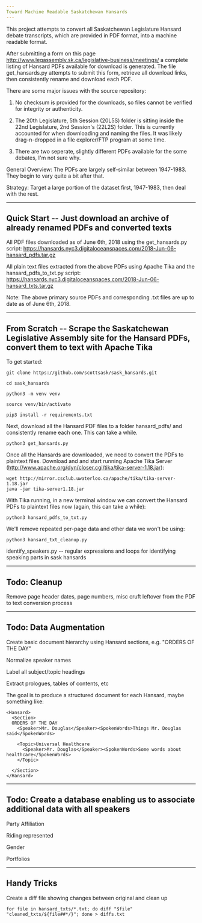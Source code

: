 ```yaml
---
Toward Machine Readable Saskatchewan Hansards
---
```


This project attempts to convert all Saskatchewan Legislature Hansard debate transcripts, which are provided in PDF format, into a machine readable format.

After submitting a form on this page http://www.legassembly.sk.ca/legislative-business/meetings/ a complete listing of Hansard PDFs available for download is generated.  The file get_hansards.py attempts to submit this form, retrieve all download links, then consistently rename and download each PDF.

There are some major issues with the source repository:

1)  No checksum is provided for the downloads, so files cannot be verified for integrity or authenticity.

2)  The 20th Legislature, 5th Session (20L5S) folder is sitting inside the 22nd Legislature, 2nd Session's (22L2S) folder.  This is currently accounted for when downloading and naming the files.  It was likely drag-n-dropped in a file explorer/FTP program at some time.

3)  There are two seperate, slightly different PDFs available for the some debates, I'm not sure why.

General Overview:
The PDFs are largely self-similar between 1947-1983.  They begin to vary quite a bit after that.

Strategy:
Target a large portion of the dataset first, 1947-1983, then deal with the rest.

---
Quick Start -- Just download an archive of already renamed PDFs and converted texts
---
All PDF files downloaded as of June 6th, 2018 using the get_hansards.py script:
https://hansards.nyc3.digitaloceanspaces.com/2018-Jun-06-hansard_pdfs.tar.gz

All plain text files extracted from the above PDFs using Apache Tika and the hansard_pdfs_to_txt.py script:
https://hansards.nyc3.digitaloceanspaces.com/2018-Jun-06-hansard_txts.tar.gz


Note:  The above primary source PDFs and corresponding .txt files are up to date as of June 6th, 2018.


---
From Scratch -- Scrape the Saskatchewan Legislative Assembly site for the Hansard PDFs, convert them to text with Apache Tika
---
To get started:
```
git clone https://github.com/scottsask/sask_hansards.git

cd sask_hansards

python3 -m venv venv

source venv/bin/activate

pip3 install -r requirements.txt

```

Next, download all the Hansard PDF files to a folder hansard_pdfs/ and consistently rename each one.  This can take a while.
```
python3 get_hansards.py
```

Once all the Hansards are downloaded, we need to convert the PDFs to plaintext files.
Download and and start running Apache Tika Server (http://www.apache.org/dyn/closer.cgi/tika/tika-server-1.18.jar):
```
wget http://mirror.csclub.uwaterloo.ca/apache/tika/tika-server-1.18.jar
java -jar tika-server1.18.jar
```

With Tika running, in a new terminal window we can convert the Hansard PDFs to plaintext files now (again, this can take a while):
```
python3 hansard_pdfs_to_txt.py
```

We'll remove repeated per-page data and other data we won't be using:
```
python3 hansard_txt_cleanup.py
```


identify_speakers.py -- regular expressions and loops for identifying speaking parts in sask hansards

---
Todo: Cleanup
---
Remove page header dates, page numbers, misc cruft leftover from the PDF to text conversion process

---
Todo: Data Augmentation
---
Create basic document hierarchy using Hansard sections, e.g. "ORDERS OF THE DAY"

Normalize speaker names

Label all subject/topic headings

Extract prologues, tables of contents, etc

The goal is to produce a structured document for each Hansard, maybe something like:
```
<Hansard>
  <Section>
  ORDERS OF THE DAY
    <Speaker>Mr. Douglas</Speaker><SpokenWords>Things Mr. Douglas said</SpokenWords>

    <Topic>Universal Healthcare
      <Speaker>Mr. Douglas</Speaker><SpokenWords>Some words about healthcare</SpokenWords>
    </Topic>

  </Section>
</Hansard>
```
    
  


---
Todo: Create a database enabling us to associate additional data with all speakers
---
Party Affiliation

Riding represented

Gender

Portfolios


---
Handy Tricks
---
Create a diff file showing changes between original and clean up

```for file in hansard_txts/*.txt; do diff "$file" "cleaned_txts/${file##*/}"; done > diffs.txt```
